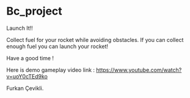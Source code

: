 # Bc_project
 
 Launch It!!
 
 Collect fuel for your rocket while avoiding obstacles. If you can collect enough fuel you can launch your rocket! 
 
 Have a good time !


Here is demo gameplay video link : https://www.youtube.com/watch?v=uoY0cTEd9ko 


Furkan Çevikli.
